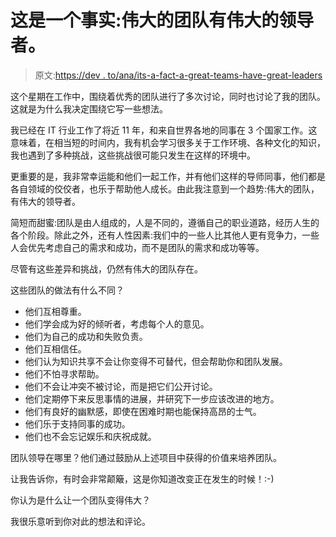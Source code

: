 # 这是一个事实:伟大的团队有伟大的领导者。

> 原文:[https://dev . to/ana/its-a-fact-a-great-teams-have-great-leaders](https://dev.to/ana/its-a-fact-great-teams-have-great-leaders)

这个星期在工作中，围绕着优秀的团队进行了多次讨论，同时也讨论了我的团队。这就是为什么我决定围绕它写一些想法。

我已经在 IT 行业工作了将近 11 年，和来自世界各地的同事在 3 个国家工作。这意味着，在相当短的时间内，我有机会学习很多关于工作环境、各种文化的知识，我也遇到了多种挑战，这些挑战很可能只发生在这样的环境中。

更重要的是，我非常幸运能和他们一起工作，并有他们这样的导师同事，他们都是各自领域的佼佼者，也乐于帮助他人成长。由此我注意到一个趋势:伟大的团队，有伟大的领导者。

简短而甜蜜:团队是由人组成的，人是不同的，遵循自己的职业道路，经历人生的各个阶段。除此之外，还有人性因素:我们中的一些人比其他人更有竞争力，一些人会优先考虑自己的需求和成功，而不是团队的需求和成功等等。

尽管有这些差异和挑战，仍然有伟大的团队存在。

这些团队的做法有什么不同？

*   他们互相尊重。
*   他们学会成为好的倾听者，考虑每个人的意见。
*   他们为自己的成功和失败负责。
*   他们互相信任。
*   他们认为知识共享不会让你变得不可替代，但会帮助你和团队发展。
*   他们不怕寻求帮助。
*   他们不会让冲突不被讨论，而是把它们公开讨论。
*   他们定期停下来反思事情的进展，并研究下一步应该改进的地方。
*   他们有良好的幽默感，即使在困难时期也能保持高昂的士气。
*   他们乐于支持同事的成功。
*   他们也不会忘记娱乐和庆祝成就。

团队领导在哪里？他们通过鼓励从上述项目中获得的价值来培养团队。

让我告诉你，有时会非常颠簸，这是你知道改变正在发生的时候！:-)

你认为是什么让一个团队变得伟大？

我很乐意听到你对此的想法和评论。